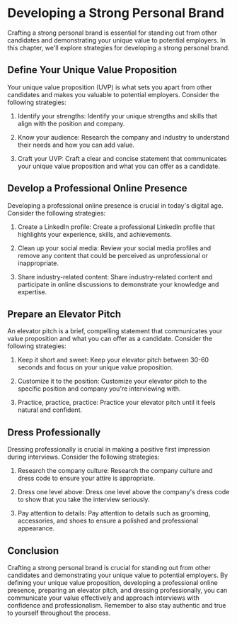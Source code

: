 Developing a Strong Personal Brand
===========================================================================

Crafting a strong personal brand is essential for standing out from other candidates and demonstrating your unique value to potential employers. In this chapter, we'll explore strategies for developing a strong personal brand.

Define Your Unique Value Proposition
------------------------------------

Your unique value proposition (UVP) is what sets you apart from other candidates and makes you valuable to potential employers. Consider the following strategies:

1. Identify your strengths: Identify your unique strengths and skills that align with the position and company.

2. Know your audience: Research the company and industry to understand their needs and how you can add value.

3. Craft your UVP: Craft a clear and concise statement that communicates your unique value proposition and what you can offer as a candidate.

Develop a Professional Online Presence
--------------------------------------

Developing a professional online presence is crucial in today's digital age. Consider the following strategies:

1. Create a LinkedIn profile: Create a professional LinkedIn profile that highlights your experience, skills, and achievements.

2. Clean up your social media: Review your social media profiles and remove any content that could be perceived as unprofessional or inappropriate.

3. Share industry-related content: Share industry-related content and participate in online discussions to demonstrate your knowledge and expertise.

Prepare an Elevator Pitch
-------------------------

An elevator pitch is a brief, compelling statement that communicates your value proposition and what you can offer as a candidate. Consider the following strategies:

1. Keep it short and sweet: Keep your elevator pitch between 30-60 seconds and focus on your unique value proposition.

2. Customize it to the position: Customize your elevator pitch to the specific position and company you're interviewing with.

3. Practice, practice, practice: Practice your elevator pitch until it feels natural and confident.

Dress Professionally
--------------------

Dressing professionally is crucial in making a positive first impression during interviews. Consider the following strategies:

1. Research the company culture: Research the company culture and dress code to ensure your attire is appropriate.

2. Dress one level above: Dress one level above the company's dress code to show that you take the interview seriously.

3. Pay attention to details: Pay attention to details such as grooming, accessories, and shoes to ensure a polished and professional appearance.

Conclusion
----------

Crafting a strong personal brand is crucial for standing out from other candidates and demonstrating your unique value to potential employers. By defining your unique value proposition, developing a professional online presence, preparing an elevator pitch, and dressing professionally, you can communicate your value effectively and approach interviews with confidence and professionalism. Remember to also stay authentic and true to yourself throughout the process.
